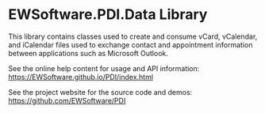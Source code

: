 # EWSoftware.PDI.Data Library
This library contains classes used to create and consume vCard, vCalendar, and iCalendar files used to exchange
contact and appointment information between applications such as Microsoft Outlook.

See the online help content for usage and API information: https://EWSoftware.github.io/PDI/index.html

See the project website for the source code and demos: https://github.com/EWSoftware/PDI

